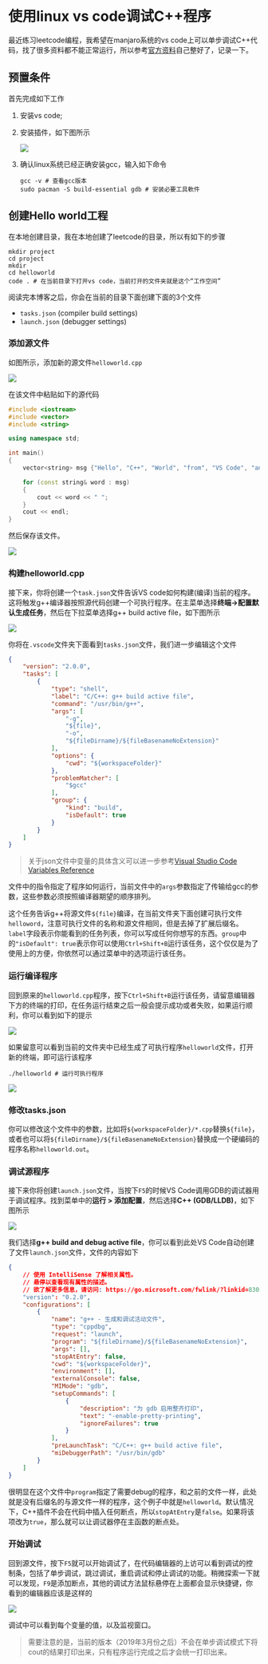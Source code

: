 # 使用linux vs code调试C++程序


最近练习leetcode编程，我希望在manjaro系统的vs code上可以单步调试C++代码，找了很多资料都不能正常运行，所以参考[官方资料](https://code.visualstudio.com/docs/cpp/cpp-debug)自己整好了，记录一下。

<!--more-->

## 预置条件

首先完成如下工作

1. 安装vs code;

2. 安装插件，如下图所示

   ![](https://code.visualstudio.com/assets/docs/cpp/cpp/cpp-extension.png)

3. 确认linux系统已经正确安装gcc，输入如下命令

   ```shell
   gcc -v # 查看gcc版本
   sudo pacman -S build-essential gdb # 安装必要工具軟件
   ```

## 创建Hello world工程

在本地创建目录，我在本地创建了leetcode的目录，所以有如下的步骤

```shell
mkdir project
cd project
mkdir 
cd helloworld
code . # 在当前目录下打开vs code，当前打开的文件夹就是这个“工作空间”
```

阅读完本博客之后，你会在当前的目录下面创建下面的3个文件

- `tasks.json` (compiler build settings)
- `launch.json` (debugger settings)

### 添加源文件

如图所示，添加新的源文件`helloworld.cpp`

![](https://code.visualstudio.com/assets/docs/cpp/msvc/new-file-button.png)

在该文件中粘贴如下的源代码

```c++
#include <iostream>
#include <vector>
#include <string>

using namespace std;

int main()
{
    vector<string> msg {"Hello", "C++", "World", "from", "VS Code", "and the C++ extension!"};

    for (const string& word : msg)
    {
        cout << word << " ";
    }
    cout << endl;
}
```

然后保存该文件。

![](https://code.visualstudio.com/assets/docs/cpp/msvc/file-explorer.png)

### 构建helloworld.cpp

接下来，你将创建一个`task.json`文件告诉VS code如何构建(编译)当前的程序。这将触发g++编译器按照源代码创建一个可执行程序。在主菜单选择**终端->配置默认生成任务**，然后在下拉菜单选择g++ build active file，如下图所示

![](https://code.visualstudio.com/assets/docs/cpp/wsl/build-active-file.png)

你将在`.vscode`文件夹下面看到`tasks.json`文件，我们进一步编辑这个文件

```json
{
	"version": "2.0.0",
	"tasks": [
		{
			"type": "shell",
			"label": "C/C++: g++ build active file",
			"command": "/usr/bin/g++",
			"args": [
				"-g",
				"${file}",
				"-o",
				"${fileDirname}/${fileBasenameNoExtension}"
			],
			"options": {
				"cwd": "${workspaceFolder}"
			},
			"problemMatcher": [
				"$gcc"
			],
			"group": {
				"kind": "build",
				"isDefault": true
			}
		}
	]
}
```

> 关于json文件中变量的具体含义可以进一步参考[Visual Studio Code Variables Reference](https://code.visualstudio.com/docs/editor/variables-reference)

文件中的指令指定了程序如何运行，当前文件中的`args`参数指定了传输给gcc的参数，这些参数必须按照编译器期望的顺序排列。

这个任务告诉g++将源文件`${file}`编译，在当前文件夹下面创建可执行文件`helloword`，注意可执行文件的名称和源文件相同，但是去掉了扩展后缀名。`label`字段表示你能看到的任务列表，你可以写成任何你想写的东西。`group`中的`"isDefault": true`表示你可以使用`Ctrl+Shift+B`运行该任务，这个仅仅是为了使用上的方便，你依然可以通过菜单中的选项运行该任务。

### 运行编译程序

回到原来的`helloworld.cpp`程序，按下`Ctrl+Shift+B`运行该任务，请留意编辑器下方的终端的打印，在任务运行结束之后一般会提示成功或者失败，如果运行顺利，你可以看到如下的提示

![](https://code.visualstudio.com/assets/docs/cpp/wsl/wsl-task-in-terminal.png)

如果留意可以看到当前的文件夹中已经生成了可执行程序`helloworld`文件，打开新的终端，即可运行该程序

```shell
./helloworld # 运行可执行程序
```

![](https://code.visualstudio.com/assets/docs/cpp/wsl/wsl-bash-terminal.png)

### 修改tasks.json

你可以修改这个文件中的参数，比如将`${workspaceFolder}/*.cpp`替换`${file}`，或者也可以将`${fileDirname}/${fileBasenameNoExtension}`替换成一个硬编码的程序名称`helloworld.out`。

### 调试源程序

接下来你将创建`launch.json`文件，当按下`F5`的时候VS Code调用GDB的调试器用于调试程序。找到菜单中的**运行 > 添加配置**，然后选择**C++ (GDB/LLDB)**，如下图所示

![](https://code.visualstudio.com/assets/docs/cpp/wsl/build-and-debug-active-file.png)

我们选择**g++ build and debug active file**，你可以看到此处VS Code自动创建了文件`launch.json`文件，文件的内容如下

```json
{
    // 使用 IntelliSense 了解相关属性。 
    // 悬停以查看现有属性的描述。
    // 欲了解更多信息，请访问: https://go.microsoft.com/fwlink/?linkid=830387
    "version": "0.2.0",
    "configurations": [
        {
            "name": "g++ - 生成和调试活动文件",
            "type": "cppdbg",
            "request": "launch",
            "program": "${fileDirname}/${fileBasenameNoExtension}",
            "args": [],
            "stopAtEntry": false,
            "cwd": "${workspaceFolder}",
            "environment": [],
            "externalConsole": false,
            "MIMode": "gdb",
            "setupCommands": [
                {
                    "description": "为 gdb 启用整齐打印",
                    "text": "-enable-pretty-printing",
                    "ignoreFailures": true
                }
            ],
            "preLaunchTask": "C/C++: g++ build active file",
            "miDebuggerPath": "/usr/bin/gdb"
        }
    ]
}
```

很明显在这个文件中`program`指定了需要debug的程序，和之前的文件一样，此处就是没有后缀名的与源文件一样的程序，这个例子中就是`helloworld`。默认情况下，C++插件不会在代码中插入任何断点，所以`stopAtEntry`是`false`。如果将该项改为`true`，那么就可以让调试器停在主函数的断点处。

### 开始调试

回到源文件，按下`F5`就可以开始调试了，在代码编辑器的上访可以看到调试的控制条，包括了单步调试，跳过调试，重启调试和停止调试的功能。稍微探索一下就可以发现，`F9`是添加断点，其他的调试方法鼠标悬停在上面都会显示快捷键，你看到的编辑器应该是这样的

![](https://code.visualstudio.com/assets/docs/cpp/wsl/debug-view-variables.png)

调试中可以看到每个变量的值，以及监视窗口。

> 需要注意的是，当前的版本（2019年3月份之后）不会在单步调试模式下将cout的结果打印出来，只有程序运行完成之后才会统一打印出来。

